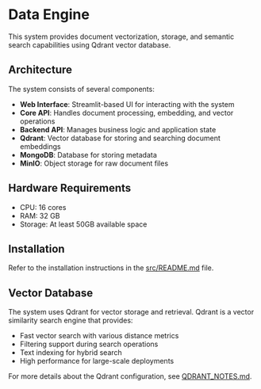 # Data Engine

This system provides document vectorization, storage, and semantic search capabilities using Qdrant vector database.

## Architecture

The system consists of several components:
- **Web Interface**: Streamlit-based UI for interacting with the system
- **Core API**: Handles document processing, embedding, and vector operations
- **Backend API**: Manages business logic and application state
- **Qdrant**: Vector database for storing and searching document embeddings
- **MongoDB**: Database for storing metadata
- **MinIO**: Object storage for raw document files

## Hardware Requirements

- CPU: 16 cores
- RAM: 32 GB
- Storage: At least 50GB available space

## Installation

Refer to the installation instructions in the [src/README.md](src/README.md) file.

## Vector Database

The system uses Qdrant for vector storage and retrieval. Qdrant is a vector similarity search engine that provides:
- Fast vector search with various distance metrics
- Filtering support during search operations
- Text indexing for hybrid search
- High performance for large-scale deployments

For more details about the Qdrant configuration, see [QDRANT_NOTES.md](QDRANT_NOTES.md).
